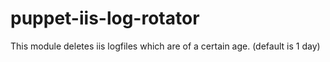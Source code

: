 puppet-iis-log-rotator
======================

This module deletes iis logfiles which are of a certain age. (default is 1 day)
